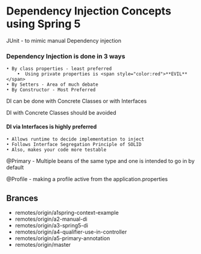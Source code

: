 # Dependency Injection Concepts using Spring 5

JUnit - to mimic manual Dependency injection
           
### Dependency Injection is done in 3 ways

	• By class properties - least preferred
	    •  Using private properties is <span style="color:red">**EVIL**</span>
	• By Setters - Area of much debate
	• By Constructor - Most Preferred

DI can be done with Concrete Classes or with Interfaces

DI with Concrete Classes should be avoided

#### DI via Interfaces is highly preferred
	• Allows runtime to decide implementation to inject
	• Follows Interface Segregation Principle of SOLID
	• Also, makes your code more testable

@Primary - Multiple beans of the same type and
           one is intended to go in by default 
           
@Profile - making a profile active from the application.properties

	
## Brances
*  remotes/origin/a1spring-context-example
* remotes/origin/a2-manual-di
* remotes/origin/a3-spring5-di
* remotes/origin/a4-qualifier-use-in-controller
* remotes/origin/a5-primary-annotation
* remotes/origin/master

